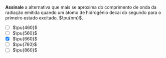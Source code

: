 **Assinale** a alternativa que mais se aproxima do comprimento de onda da radiação emitida quando um átomo de hidrogênio decai do segundo para o primeiro estado excitado, $\pu{nm}$.

- [ ] $\pu{460}$
- [ ] $\pu{560}$
- [x] $\pu{660}$
- [ ] $\pu{760}$
- [ ] $\pu{860}$